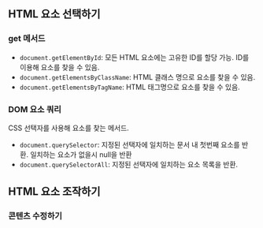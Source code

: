 ## HTML 요소 선택하기
### get 메서드
- `document.getElementById`: 모든 HTML 요소에는 고유한 ID를 할당 가능. ID를 이용해 요소를 찾을 수 있음.
- `document.getElementsByClassName`: HTML 클래스 명으로 요소를 찾을 수 있음.
- `document.getElementsByTagName`: HTML 태그명으로 요소를 찾을 수 있음.

### DOM 요소 쿼리
CSS 선택자를 사용해 요소를 찾는 메서드.
- `document.querySelector`: 지정된 선택자에 일치하는 문서 내 첫번째 요소를 반환. 일치하는 요소가 없을시 null을 반환
- `document.querySelectorAll`: 지정된 선택자에 일치하는 요소 목록을 반환.

## HTML 요소 조작하기
### 콘텐츠 수정하기
